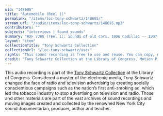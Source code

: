 ```yaml
---
uid: "148695"
title: "Automobile (Reel 1)"
permalink: "/items/loc-tony-schwartz/148695/"
stream_url: "/audio/items/loc-tony-schwartz/148695.mp3"
contributors: ""
subjects: "interviews | found sounds"
summary: "RXF 7388 (reel 1): Sounds of old cars. 1906 Cadillac -- 1907 Autocar (03:00) -- 1916 Stutz-Bulldog (07:38) -- 1912 Stanley Steamer (10:37). RXF 7389 (reel 2): Sounds of different cars. 1911 Siimplex -- 1928 Ford Model A (05:34) -- 1907 Packard (06:36) -- 1912 Buick Model 35 (07:54) -- 1912 Model T (09:38) -- 1913 National (11:25) -- Parade? (13:25) -- 1925 Mercedes (15:25) -- 1911 Corbin (13:28) -- 1910 Pierce Arrow (16:17) -- Race of the Clouds at Mt. Washington (17:21) -- Crosley (17:30) -- VW (18:10) -- Porsche (19:15) -- Lester MG (20:00) -- Jaguar (20:35) -- Corvette (21:10) -- Jaguar (21:44) -- Ferrari (22:20) -- Maserati (23:26) -- Cooper (25:39)."
layout: "item"
collectionTitle: "Tony Schwartz Collection"
collectionUrl: "/loc-tony-schwartz/use/"
rights: "This sound recording is free to use and reuse. You can copy, modify, distribute and perform the work, even for commercial purposes, all without asking permission. Attribution is recommended but not required."
credit: "Tony Schwartz Collection at the Library of Congress, Motion Picture, Broadcasting and Recorded Sound Division."
---
```


This audio recording is part of the [Tony Schwartz Collection](https://www.loc.gov/rr/record/schwartzcollection.html) at the Library of Congress. Considered a master of the electronic media, Tony Schwartz changed the face of radio and television advertising by creating socially conscientious campaigns such as the nation’s first anti-smoking ad, which led the tobacco industry to stop advertising on television and radio. Those and other materials are part of the vast archives of sound recordings and moving images created and collected by the renowned New York City sound documentarian, producer, author and teacher.
